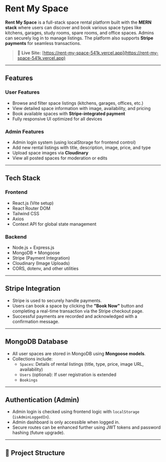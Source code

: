 #  Rent My Space

**Rent My Space** is a full-stack space rental platform built with the **MERN stack** where users can discover and book various space types like kitchens, garages, study rooms, spare rooms, and office spaces. Admins can securely log in to manage listings. The platform also supports **Stripe payments** for seamless transactions.

> 🚀 **Live Site:** [https://rent-my-space-541k.vercel.app](https://rent-my-space-541k.vercel.app)

---

##  Features

###  User Features
- Browse and filter space listings (kitchens, garages, offices, etc.)
- View detailed space information with image, availability, and pricing
- Book available spaces with **Stripe-integrated payment**
- Fully responsive UI optimized for all devices

###  Admin Features
- Admin login system (using localStorage for frontend control)
- Add new rental listings with title, description, image, price, and type
- Upload space images via **Cloudinary**
- View all posted spaces for moderation or edits

---

##  Tech Stack

###  Frontend
- React.js (Vite setup)
- React Router DOM
- Tailwind CSS
- Axios
- Context API for global state management

### Backend
- Node.js + Express.js
- MongoDB + Mongoose
- Stripe (Payment Integration)
- Cloudinary (Image Uploads)
- CORS, dotenv, and other utilities

---

##  Stripe Integration

- Stripe is used to securely handle payments.
- Users can book a space by clicking the **"Book Now"** button and completing a real-time transaction via the Stripe checkout page.
- Successful payments are recorded and acknowledged with a confirmation message.

---

## MongoDB Database

- All user spaces are stored in MongoDB using **Mongoose models**.
- Collections include:
  - `Spaces`: Details of rental listings (title, type, price, image URL, availability)
  - `Users` (optional): If user registration is extended
  - `Bookings` 

---

##  Authentication (Admin)

- Admin login is checked using frontend logic with `localStorage` (`isAdminLoggedIn`).
- Admin dashboard is only accessible when logged in.
- Secure routes can be enhanced further using JWT tokens and password hashing (future upgrade).

---

## 📁 Project Structure

